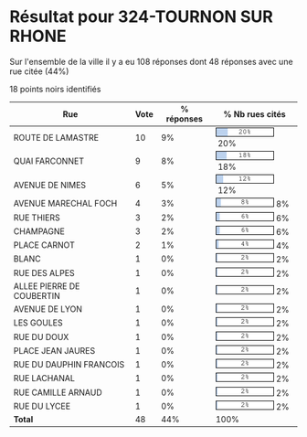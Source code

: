 # Résultat pour 324-TOURNON SUR RHONE

Sur l'ensemble de la ville il y a eu 108 réponses dont 48 réponses avec une rue citée (44%)

18 points noirs identifiés

| Rue | Vote | % réponses | % Nb rues cités|
|-----|------|------------|----------------|
| ROUTE DE LAMASTRE | 10 | 9% | <img src="../../img/bar_20.gif" />&nbsp;20%|
| QUAI FARCONNET | 9 | 8% | <img src="../../img/bar_18.gif" />&nbsp;18%|
| AVENUE DE NIMES | 6 | 5% | <img src="../../img/bar_12.gif" />&nbsp;12%|
| AVENUE MARECHAL FOCH | 4 | 3% | <img src="../../img/bar_8.gif" />&nbsp;8%|
| RUE THIERS | 3 | 2% | <img src="../../img/bar_6.gif" />&nbsp;6%|
| CHAMPAGNE | 3 | 2% | <img src="../../img/bar_6.gif" />&nbsp;6%|
| PLACE CARNOT | 2 | 1% | <img src="../../img/bar_4.gif" />&nbsp;4%|
| BLANC | 1 | 0% | <img src="../../img/bar_2.gif" />&nbsp;2%|
| RUE DES ALPES | 1 | 0% | <img src="../../img/bar_2.gif" />&nbsp;2%|
| ALLEE PIERRE DE COUBERTIN | 1 | 0% | <img src="../../img/bar_2.gif" />&nbsp;2%|
| AVENUE DE LYON | 1 | 0% | <img src="../../img/bar_2.gif" />&nbsp;2%|
| LES GOULES | 1 | 0% | <img src="../../img/bar_2.gif" />&nbsp;2%|
| RUE DU DOUX | 1 | 0% | <img src="../../img/bar_2.gif" />&nbsp;2%|
| PLACE JEAN JAURES | 1 | 0% | <img src="../../img/bar_2.gif" />&nbsp;2%|
| RUE DU DAUPHIN FRANCOIS | 1 | 0% | <img src="../../img/bar_2.gif" />&nbsp;2%|
| RUE LACHANAL | 1 | 0% | <img src="../../img/bar_2.gif" />&nbsp;2%|
| RUE CAMILLE ARNAUD | 1 | 0% | <img src="../../img/bar_2.gif" />&nbsp;2%|
| RUE DU LYCEE | 1 | 0% | <img src="../../img/bar_2.gif" />&nbsp;2%|
| **Total** | 48 | 44% | 100%|

